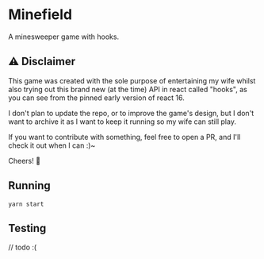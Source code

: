 # Minefield

A minesweeper game with hooks.

## ⚠️  Disclaimer
This game was created with the sole purpose of entertaining my wife whilst also trying out this brand new (at the time) API in react called "hooks", as you can see from the pinned early version of react 16.

I don't plan to update the repo, or to improve the game's design, but I don't want to archive it as I want to keep it running so my wife can still play.

If you want to contribute with something, feel free to open a PR, and I'll check it out when I can :)~

Cheers! 🍻

## Running

`yarn start`

## Testing

// todo :(
<!--stackedit_data:
eyJoaXN0b3J5IjpbLTE4MTQ2MjkxOTRdfQ==
-->
